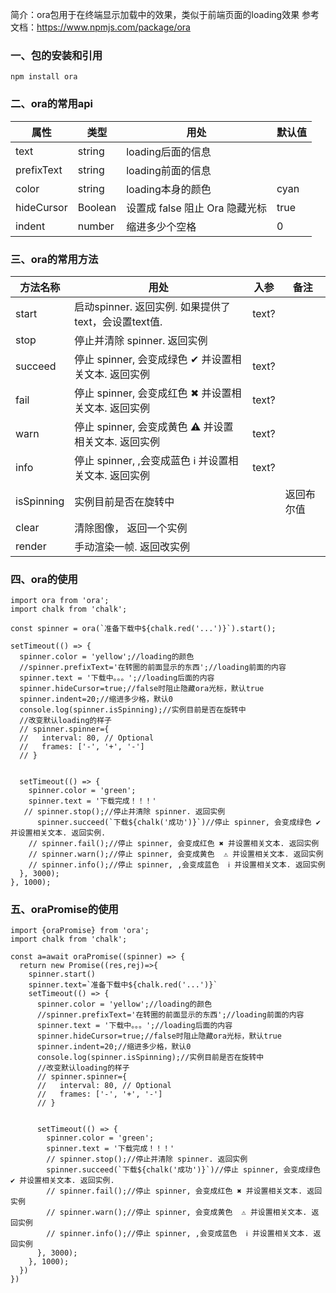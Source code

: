 简介：ora包用于在终端显示加载中的效果，类似于前端页面的loading效果
参考文档：https://www.npmjs.com/package/ora

### 一、包的安装和引用

```
npm install ora
```

### 二、ora的常用api


| 属性 | 类型 | 用处 | 默认值 |
| --- | --- | --- | --- |
| text | string | loading后面的信息 |  |
| prefixText | string | loading前面的信息 |  |
| color | string | loading本身的颜色 | cyan |
| hideCursor | Boolean | 设置成 false 阻止 Ora 隐藏光标 | true |
| indent | number | 缩进多少个空格 | 0 |

### 三、ora的常用方法

| 方法名称 | 用处 | 入参 | 备注 |
| --- | --- | --- | --- |
| start | 启动spinner. 返回实例. 如果提供了text，会设置text值. | text? |  |
| stop | 停止并清除 spinner. 返回实例 |  |  |
| succeed | 停止 spinner, 会变成绿色 ✔ 并设置相关文本. 返回实例 | text? |  |
| fail | 停止 spinner, 会变成红色 ✖ 并设置相关文本. 返回实例 | text? |  |
| warn | 停止 spinner, 会变成黄色  ⚠ 并设置相关文本. 返回实例 | text? |  |
| info | 停止 spinner, ,会变成蓝色  ℹ 并设置相关文本. 返回实例 | text? |  |
| isSpinning | 实例目前是否在旋转中 |  | 返回布尔值 |
| clear | 清除图像， 返回一个实例 |  |  |
| render | 手动渲染一帧. 返回改实例 |  |  |




### 四、ora的使用


```
import ora from 'ora';
import chalk from 'chalk';

const spinner = ora(`准备下载中${chalk.red('...')}`).start();

setTimeout(() => {
  spinner.color = 'yellow';//loading的颜色
  //spinner.prefixText='在转圈的前面显示的东西';//loading前面的内容
  spinner.text = '下载中。。。';//loading后面的内容
  spinner.hideCursor=true;//false时阻止隐藏ora光标，默认true
  spinner.indent=20;//缩进多少格，默认0
  console.log(spinner.isSpinning);//实例目前是否在旋转中
  //改变默认loading的样子
  // spinner.spinner={
  //   interval: 80, // Optional
  //   frames: ['-', '+', '-']
  // }


  setTimeout(() => {
    spinner.color = 'green';
    spinner.text = '下载完成！！！'
   // spinner.stop();//停止并清除 spinner. 返回实例
      spinner.succeed(`下载${chalk('成功')}`)//停止 spinner, 会变成绿色 ✔ 并设置相关文本. 返回实例.
    // spinner.fail();//停止 spinner, 会变成红色 ✖ 并设置相关文本. 返回实例
    // spinner.warn();//停止 spinner, 会变成黄色  ⚠ 并设置相关文本. 返回实例
    // spinner.info();//停止 spinner, ,会变成蓝色  ℹ 并设置相关文本. 返回实例
  }, 3000);
}, 1000);

```
### 五、oraPromise的使用

```
import {oraPromise} from 'ora';
import chalk from 'chalk';

const a=await oraPromise((spinner) => {
  return new Promise((res,rej)=>{
    spinner.start()
    spinner.text=`准备下载中${chalk.red('...')}`
    setTimeout(() => {
      spinner.color = 'yellow';//loading的颜色
      //spinner.prefixText='在转圈的前面显示的东西';//loading前面的内容
      spinner.text = '下载中。。。';//loading后面的内容
      spinner.hideCursor=true;//false时阻止隐藏ora光标，默认true
      spinner.indent=20;//缩进多少格，默认0
      console.log(spinner.isSpinning);//实例目前是否在旋转中
      //改变默认loading的样子
      // spinner.spinner={
      //   interval: 80, // Optional
      //   frames: ['-', '+', '-']
      // }


      setTimeout(() => {
        spinner.color = 'green';
        spinner.text = '下载完成！！！'
        // spinner.stop();//停止并清除 spinner. 返回实例
        spinner.succeed(`下载${chalk('成功')}`)//停止 spinner, 会变成绿色 ✔ 并设置相关文本. 返回实例.
        // spinner.fail();//停止 spinner, 会变成红色 ✖ 并设置相关文本. 返回实例
        // spinner.warn();//停止 spinner, 会变成黄色  ⚠ 并设置相关文本. 返回实例
        // spinner.info();//停止 spinner, ,会变成蓝色  ℹ 并设置相关文本. 返回实例
      }, 3000);
    }, 1000);
  })
})


```


